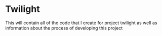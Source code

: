 # Twilight
This will contain all of the code that I create for project twilight as well as information about the process of developing this project
